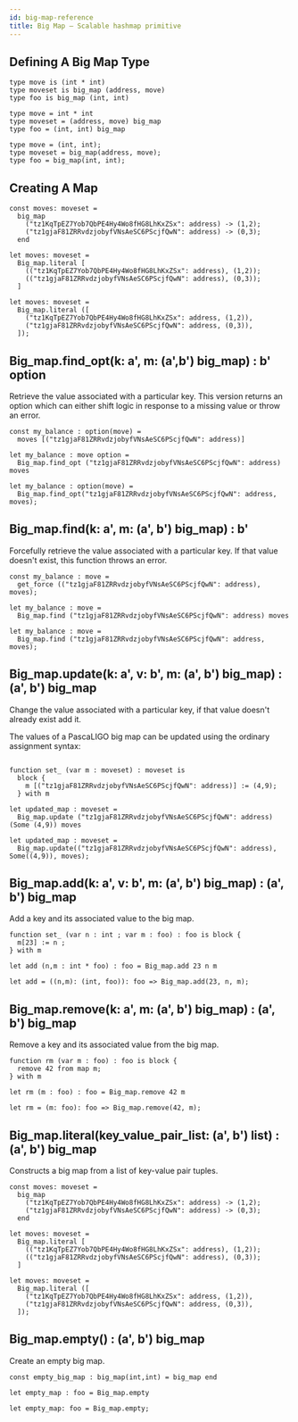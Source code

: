 ```yaml
---
id: big-map-reference
title: Big Map — Scalable hashmap primitive
---
```


## Defining A Big Map Type

<!--DOCUSAURUS_CODE_TABS-->
<!--Pascaligo-->
```pascaligo
type move is (int * int)
type moveset is big_map (address, move)
type foo is big_map (int, int)
```

<!--CameLIGO-->
```cameligo
type move = int * int
type moveset = (address, move) big_map
type foo = (int, int) big_map
```

<!--ReasonLIGO-->
```reasonligo
type move = (int, int);
type moveset = big_map(address, move);
type foo = big_map(int, int);
```

<!--END_DOCUSAURUS_CODE_TABS-->

## Creating A Map

<!--DOCUSAURUS_CODE_TABS-->
<!--Pascaligo-->

```pascaligo
const moves: moveset =
  big_map
    ("tz1KqTpEZ7Yob7QbPE4Hy4Wo8fHG8LhKxZSx": address) -> (1,2);
    ("tz1gjaF81ZRRvdzjobyfVNsAeSC6PScjfQwN": address) -> (0,3);
  end
```

<!--CameLIGO-->

```cameligo
let moves: moveset =
  Big_map.literal [
    (("tz1KqTpEZ7Yob7QbPE4Hy4Wo8fHG8LhKxZSx": address), (1,2));
    (("tz1gjaF81ZRRvdzjobyfVNsAeSC6PScjfQwN": address), (0,3));
  ]
```

<!--ReasonLIGO-->

```reasonligo
let moves: moveset =
  Big_map.literal ([
    ("tz1KqTpEZ7Yob7QbPE4Hy4Wo8fHG8LhKxZSx": address, (1,2)),
    ("tz1gjaF81ZRRvdzjobyfVNsAeSC6PScjfQwN": address, (0,3)),
  ]);
```

<!--END_DOCUSAURUS_CODE_TABS-->

## Big_map.find_opt(k: a', m: (a',b') big_map) : b' option

Retrieve the value associated with a particular key. This version returns an option
which can either shift logic in response to a missing value or throw an error.

<!--DOCUSAURUS_CODE_TABS-->
<!--Pascaligo-->
```pascaligo
const my_balance : option(move) =
  moves [("tz1gjaF81ZRRvdzjobyfVNsAeSC6PScjfQwN": address)]
```

<!--CameLIGO-->

```cameligo
let my_balance : move option =
  Big_map.find_opt ("tz1gjaF81ZRRvdzjobyfVNsAeSC6PScjfQwN": address) moves
```

<!--ReasonLIGO-->

```reasonligo
let my_balance : option(move) =
  Big_map.find_opt("tz1gjaF81ZRRvdzjobyfVNsAeSC6PScjfQwN": address, moves);
```
<!--END_DOCUSAURUS_CODE_TABS-->

## Big_map.find(k: a', m: (a', b') big_map) : b'

Forcefully retrieve the value associated with a particular key. If that value
doesn't exist, this function throws an error.

<!--DOCUSAURUS_CODE_TABS-->
<!--Pascaligo-->
```pascaligo
const my_balance : move =
  get_force (("tz1gjaF81ZRRvdzjobyfVNsAeSC6PScjfQwN": address), moves);
```

<!--CameLIGO-->

```cameligo
let my_balance : move =
  Big_map.find ("tz1gjaF81ZRRvdzjobyfVNsAeSC6PScjfQwN": address) moves
```

<!--ReasonLIGO-->

```reasonligo
let my_balance : move =
  Big_map.find ("tz1gjaF81ZRRvdzjobyfVNsAeSC6PScjfQwN": address, moves);
```

<!--END_DOCUSAURUS_CODE_TABS-->

## Big_map.update(k: a', v: b', m: (a', b') big_map) : (a', b') big_map

Change the value associated with a particular key, if that value doesn't already
exist add it.

<!--DOCUSAURUS_CODE_TABS-->

<!--Pascaligo-->

The values of a PascaLIGO big map can be updated using the ordinary
assignment syntax:

```pascaligo

function set_ (var m : moveset) : moveset is
  block {
    m [("tz1gjaF81ZRRvdzjobyfVNsAeSC6PScjfQwN": address)] := (4,9);
  } with m
```

<!--Cameligo-->

```cameligo
let updated_map : moveset =
  Big_map.update ("tz1gjaF81ZRRvdzjobyfVNsAeSC6PScjfQwN": address) (Some (4,9)) moves
```

<!--Reasonligo-->

```reasonligo
let updated_map : moveset =
  Big_map.update(("tz1gjaF81ZRRvdzjobyfVNsAeSC6PScjfQwN": address), Some((4,9)), moves);
```

<!--END_DOCUSAURUS_CODE_TABS-->

## Big_map.add(k: a', v: b', m: (a', b') big_map) : (a', b') big_map

Add a key and its associated value to the big map.

<!--DOCUSAURUS_CODE_TABS-->

<!--PascaLIGO-->
```pascaligo
function set_ (var n : int ; var m : foo) : foo is block {
  m[23] := n ;
} with m
```

<!--CameLIGO-->
```cameligo
let add (n,m : int * foo) : foo = Big_map.add 23 n m
```

<!--ReasonLIGO-->
```reasonligo
let add = ((n,m): (int, foo)): foo => Big_map.add(23, n, m);
```

<!--END_DOCUSAURUS_CODE_TABS-->

## Big_map.remove(k: a', m: (a', b') big_map) : (a', b') big_map

Remove a key and its associated value from the big map.

<!--DOCUSAURUS_CODE_TABS-->

<!--PascaLIGO-->
```pascaligo
function rm (var m : foo) : foo is block {
  remove 42 from map m;
} with m
```

<!--CameLIGO-->
```cameligo
let rm (m : foo) : foo = Big_map.remove 42 m
```

<!--ReasonLIGO-->
```reasonligo
let rm = (m: foo): foo => Big_map.remove(42, m);
```

<!--END_DOCUSAURUS_CODE_TABS-->

## Big_map.literal(key_value_pair_list: (a', b') list) : (a', b') big_map

Constructs a big map from a list of key-value pair tuples.

<!--DOCUSAURUS_CODE_TABS-->
<!--Pascaligo-->

```pascaligo
const moves: moveset =
  big_map
    ("tz1KqTpEZ7Yob7QbPE4Hy4Wo8fHG8LhKxZSx": address) -> (1,2);
    ("tz1gjaF81ZRRvdzjobyfVNsAeSC6PScjfQwN": address) -> (0,3);
  end
```

<!--CameLIGO-->

```cameligo
let moves: moveset =
  Big_map.literal [
    (("tz1KqTpEZ7Yob7QbPE4Hy4Wo8fHG8LhKxZSx": address), (1,2));
    (("tz1gjaF81ZRRvdzjobyfVNsAeSC6PScjfQwN": address), (0,3));
  ]
```

<!--ReasonLIGO-->

```reasonligo
let moves: moveset =
  Big_map.literal ([
    ("tz1KqTpEZ7Yob7QbPE4Hy4Wo8fHG8LhKxZSx": address, (1,2)),
    ("tz1gjaF81ZRRvdzjobyfVNsAeSC6PScjfQwN": address, (0,3)),
  ]);
```

<!--END_DOCUSAURUS_CODE_TABS-->


## Big_map.empty() : (a', b') big_map

Create an empty big map.

<!--DOCUSAURUS_CODE_TABS-->

<!--PascaLIGO-->
```pascaligo
const empty_big_map : big_map(int,int) = big_map end
```

<!--CameLIGO-->
```cameligo
let empty_map : foo = Big_map.empty
```

<!--ReasonLIGO-->
```reasonligo
let empty_map: foo = Big_map.empty;
```

<!--END_DOCUSAURUS_CODE_TABS-->

